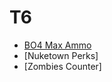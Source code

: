 # T6

- [BO4 Max Ammo](https://forum.plutonium.pw/post/94195)
- [Nuketown Perks]
- [Zombies Counter]